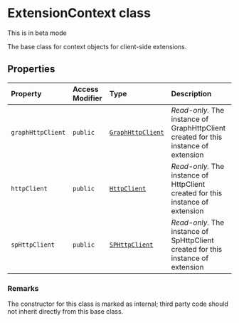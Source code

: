 # ExtensionContext class





This is in beta mode

The base class for context objects for client-side extensions.



## Properties

| Property	   | Access Modifier | Type	| Description|
|:-------------|:----|:-------|:-----------|
|`graphHttpClient`     | `public` | [`GraphHttpClient`](../../sp-http/class/graphhttpclient.md) | _Read-only._ The instance of GraphHttpClient created for this instance of extension |
|`httpClient`     | `public` | [`HttpClient`](../../sp-http/class/httpclient.md) | _Read-only._ The instance of HttpClient created for this instance of extension |
|`spHttpClient`     | `public` | [`SPHttpClient`](../../sp-http/class/sphttpclient.md) | _Read-only._ The instance of SpHttpClient created for this instance of extension |







### Remarks

The constructor for this class is marked as internal; third party code should not inherit directly from this base class.

